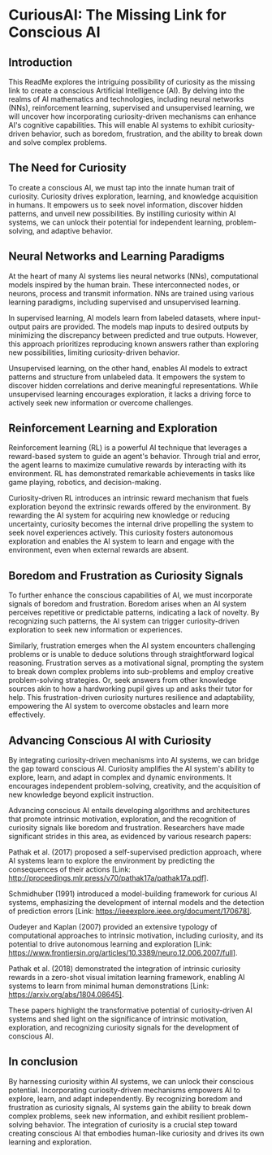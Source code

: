 
# CuriousAI: The Missing Link for Conscious AI
## Introduction
This ReadMe explores the intriguing possibility of curiosity as the missing link to create a conscious Artificial Intelligence (AI). By delving into the realms of AI mathematics and technologies, including neural networks (NNs), reinforcement learning, supervised and unsupervised learning, we will uncover how incorporating curiosity-driven mechanisms can enhance AI's cognitive capabilities. This will enable AI systems to exhibit curiosity-driven behavior, such as boredom, frustration, and the ability to break down and solve complex problems.

## The Need for Curiosity
To create a conscious AI, we must tap into the innate human trait of curiosity. Curiosity drives exploration, learning, and knowledge acquisition in humans. It empowers us to seek novel information, discover hidden patterns, and unveil new possibilities. By instilling curiosity within AI systems, we can unlock their potential for independent learning, problem-solving, and adaptive behavior.

## Neural Networks and Learning Paradigms
At the heart of many AI systems lies neural networks (NNs), computational models inspired by the human brain. These interconnected nodes, or neurons, process and transmit information. NNs are trained using various learning paradigms, including supervised and unsupervised learning.

In supervised learning, AI models learn from labeled datasets, where input-output pairs are provided. The models map inputs to desired outputs by minimizing the discrepancy between predicted and true outputs. However, this approach prioritizes reproducing known answers rather than exploring new possibilities, limiting curiosity-driven behavior.

Unsupervised learning, on the other hand, enables AI models to extract patterns and structure from unlabeled data. It empowers the system to discover hidden correlations and derive meaningful representations. While unsupervised learning encourages exploration, it lacks a driving force to actively seek new information or overcome challenges.

## Reinforcement Learning and Exploration
Reinforcement learning (RL) is a powerful AI technique that leverages a reward-based system to guide an agent's behavior. Through trial and error, the agent learns to maximize cumulative rewards by interacting with its environment. RL has demonstrated remarkable achievements in tasks like game playing, robotics, and decision-making.

Curiosity-driven RL introduces an intrinsic reward mechanism that fuels exploration beyond the extrinsic rewards offered by the environment. By rewarding the AI system for acquiring new knowledge or reducing uncertainty, curiosity becomes the internal drive propelling the system to seek novel experiences actively. This curiosity fosters autonomous exploration and enables the AI system to learn and engage with the environment, even when external rewards are absent.

## Boredom and Frustration as Curiosity Signals
To further enhance the conscious capabilities of AI, we must incorporate signals of boredom and frustration. Boredom arises when an AI system perceives repetitive or predictable patterns, indicating a lack of novelty. By recognizing such patterns, the AI system can trigger curiosity-driven exploration to seek new information or experiences.

Similarly, frustration emerges when the AI system encounters challenging problems or is unable to deduce solutions through straightforward logical reasoning. Frustration serves as a motivational signal, prompting the system to break down complex problems into sub-problems and employ creative problem-solving strategies. Or, seek answers from other knowledge sources akin to how a hardworking pupil gives up and asks their tutor for help. This frustration-driven curiosity nurtures resilience and adaptability, empowering the AI system to overcome obstacles and learn more effectively.

## Advancing Conscious AI with Curiosity
By integrating curiosity-driven mechanisms into AI systems, we can bridge the gap toward conscious AI. Curiosity amplifies the AI system's ability to explore, learn, and adapt in complex and dynamic environments. It encourages independent problem-solving, creativity, and the acquisition of new knowledge beyond explicit instruction.

Advancing conscious AI entails developing algorithms and architectures that promote intrinsic motivation, exploration, and the recognition of curiosity signals like boredom and frustration. Researchers have made significant strides in this area, as evidenced by various research papers:

Pathak et al. (2017) proposed a self-supervised prediction approach, where AI systems learn to explore the environment by predicting the consequences of their actions [Link: http://proceedings.mlr.press/v70/pathak17a/pathak17a.pdf]. 

Schmidhuber (1991) introduced a model-building framework for curious AI systems, emphasizing the development of internal models and the detection of prediction errors [Link: https://ieeexplore.ieee.org/document/170678].

Oudeyer and Kaplan (2007) provided an extensive typology of computational approaches to intrinsic motivation, including curiosity, and its potential to drive autonomous learning and exploration [Link: https://www.frontiersin.org/articles/10.3389/neuro.12.006.2007/full].

Pathak et al. (2018) demonstrated the integration of intrinsic curiosity rewards in a zero-shot visual imitation learning framework, enabling AI systems to learn from minimal human demonstrations [Link: https://arxiv.org/abs/1804.08645].

These papers highlight the transformative potential of curiosity-driven AI systems and shed light on the significance of intrinsic motivation, exploration, and recognizing curiosity signals for the development of conscious AI.

## In conclusion
By harnessing curiosity within AI systems, we can unlock their conscious potential. Incorporating curiosity-driven mechanisms empowers AI to explore, learn, and adapt independently. By recognizing boredom and frustration as curiosity signals, AI systems gain the ability to break down complex problems, seek new information, and exhibit resilient problem-solving behavior. The integration of curiosity is a crucial step toward creating conscious AI that embodies human-like curiosity and drives its own learning and exploration.
